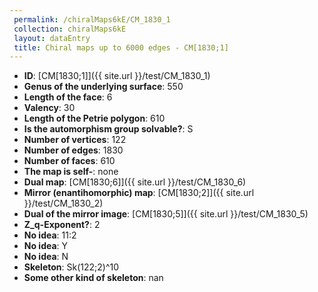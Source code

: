 ```yaml
--- 
 permalink: /chiralMaps6kE/CM_1830_1 
 collection: chiralMaps6kE
 layout: dataEntry
 title: Chiral maps up to 6000 edges - CM[1830;1]
---
```


- **ID**: [CM[1830;1]]({{ site.url }}/test/CM_1830_1)
- **Genus of the underlying surface**: 550
- **Length of the face**: 6
- **Valency**: 30
- **Length of the Petrie polygon**: 610
- **Is the automorphism group solvable?**: S
- **Number of vertices**: 122
- **Number of edges**: 1830
- **Number of faces**: 610
- **The map is self-**: none
- **Dual map**: [CM[1830;6]]({{ site.url }}/test/CM_1830_6)
- **Mirror (enantihomorphic) map**: [CM[1830;2]]({{ site.url }}/test/CM_1830_2)
- **Dual of the mirror image**: [CM[1830;5]]({{ site.url }}/test/CM_1830_5)
- **Z_q-Exponent?**: 2
- **No idea**:  11:2
- **No idea**: Y
- **No idea**: N
- **Skeleton**: Sk(122;2)^10
- **Some other kind of skeleton**: nan
